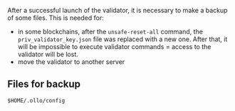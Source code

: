 After a successful launch of the validator, it is necessary to make a backup of some files. This is needed for:
- in some blockchains, after the `unsafe-reset-all` command, the `priv_validator_key.json` file was replaced with a new one. After that, it will be impossible to execute validator commands = access to the validator will be lost.
- move the validator to another server

## Files for backup
```
$HOME/.ollo/config
```
